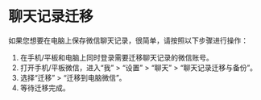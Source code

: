 # 聊天记录迁移

如果您想要在电脑上保存微信聊天记录，很简单，请按照以下步骤进行操作：

1. 在手机/平板和电脑上同时登录需要迁移聊天记录的微信账号。
2. 打开手机/平板微信，进入“我” > “设置” > “聊天” > “聊天记录迁移与备份”。
3. 选择“迁移” > “迁移到电脑微信”。
4. 等待迁移完成。
